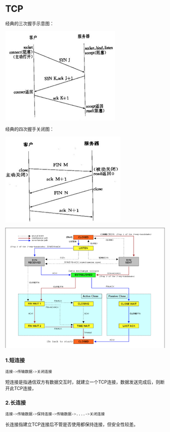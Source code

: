 # TCP



经典的三次握手示意图：

![](https://raw.githubusercontent.com/yinzhipeng123/Picture_Bed/main/202207200301284.png)

经典的四次握手关闭图：

![](https://raw.githubusercontent.com/yinzhipeng123/Picture_Bed/main/202207200303304.png)

![img](https://raw.githubusercontent.com/yinzhipeng123/Picture_Bed/main/202208251345090.png)





### 1.短连接

```bash
连接->传输数据->关闭连接
```

短连接是指通信双方有数据交互时，就建立一个TCP连接，数据发送完成后，则断开此TCP连接，

### 2.长连接

```bash
连接->传输数据->保持连接->传输数据->....->关闭连接
```

长连接指建立TCP连接后不管是否使用都保持连接，但安全性较差。
